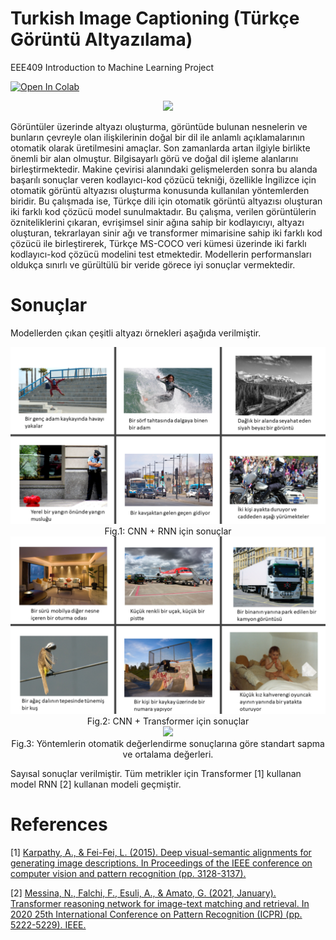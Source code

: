 # Turkish Image Captioning (Türkçe Görüntü Altyazılama)

EEE409 Introduction to Machine Learning Project

[![Open In Colab](https://colab.research.google.com/assets/colab-badge.svg)](https://githubtocolab.com/mberkay0/image-captioning/blob/main/image_captioning.ipynb)

<div align="center">
  <img src="https://dcmp.org/images/learning_center/5-1.jpg" width="55%"/>
</div>


Görüntüler üzerinde altyazı oluşturma, görüntüde bulunan
nesnelerin ve bunların çevreyle olan ilişkilerinin doğal bir
dil ile anlamlı açıklamalarının otomatik olarak üretilmesini
amaçlar. Son zamanlarda artan ilgiyle birlikte önemli bir
alan olmuştur. Bilgisayarlı görü ve doğal dil işleme
alanlarını birleştirmektedir. Makine çevirisi alanındaki
gelişmelerden sonra bu alanda başarılı sonuçlar veren
kodlayıcı-kod çözücü tekniği, özellikle İngilizce için
otomatik görüntü altyazısı oluşturma konusunda kullanılan
yöntemlerden biridir. Bu çalışmada ise, Türkçe dili için
otomatik görüntü altyazısı oluşturan iki farklı kod çözücü
model sunulmaktadır. Bu çalışma, verilen görüntülerin
özniteliklerini çıkaran, evrişimsel sinir ağına sahip bir
kodlayıcıyı, altyazı oluşturan, tekrarlayan sinir ağı ve
transformer mimarisine sahip iki farklı kod çözücü ile
birleştirerek, Türkçe MS-COCO veri kümesi üzerinde iki
farklı kodlayıcı-kod çözücü modelini test etmektedir.
Modellerin performansları oldukça sınırlı ve gürültülü bir
veride görece iyi sonuçlar vermektedir.


# Sonuçlar

Modellerden çıkan çeşitli altyazı örnekleri aşağıda verilmiştir.

<div align="center">
  <img src="/images/result1.png"/><br>Fig.1: CNN + RNN için sonuçlar</br>
</div>

<div align="center">
  <img src="/images/result2.png"/><br>Fig.2: CNN + Transformer için sonuçlar</br> 
</div>

<div align="center">
  <img src="/images/result3.jpg"/><br>Fig.3: Yöntemlerin otomatik değerlendirme sonuçlarına göre standart sapma ve ortalama değerleri.</br> 
</div>

Sayısal sonuçlar verilmiştir. Tüm metrikler için Transformer [1] kullanan model RNN [2] kullanan modeli geçmiştir. 

# References

[1] [Karpathy, A., & Fei-Fei, L. (2015). Deep visual-semantic alignments for generating image descriptions. In Proceedings of the IEEE conference on computer vision and pattern recognition (pp. 3128-3137).](https://arxiv.org/pdf/1412.2306.pdf)

[2] [Messina, N., Falchi, F., Esuli, A., & Amato, G. (2021, January). Transformer reasoning network for image-text matching and retrieval. In 2020 25th International Conference on Pattern Recognition (ICPR) (pp. 5222-5229). IEEE.](https://arxiv.org/pdf/2004.09144.pdf)


